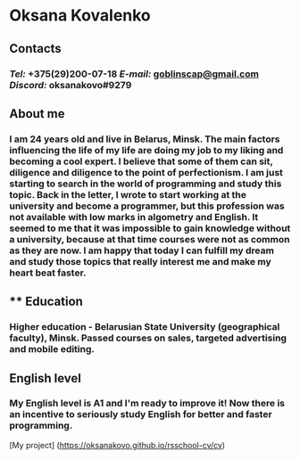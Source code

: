 # **Oksana Kovalenko**
## **Сontacts**
### *Tel:* +375(29)200-07-18 *E-mail:* goblinscap@gmail.com *Discord:* oksanakovo#9279
## **About me**
### I am 24 years old and live in Belarus, Minsk. The main factors influencing the life of my life are doing my job to my liking and becoming a cool expert. I believe that some of them can sit, diligence and diligence to the point of perfectionism. I am just starting to search in the world of programming and study this topic. Back in the letter, I wrote to start working at the university and become a programmer, but this profession was not available with low marks in algometry and English. It seemed to me that it was impossible to gain knowledge without a university, because at that time courses were not as common as they are now. I am happy that today I can fulfill my dream and study those topics that really interest me and make my heart beat faster. 
## ** Education
### Higher education - Belarusian State University (geographical faculty), Minsk. Passed courses on sales, targeted advertising and mobile editing.
## **English level**
### My English level is A1 and I'm ready to improve it! Now there is an incentive to seriously study English for better and faster programming.
[My project] (https://oksanakovo.github.io/rsschool-cv/cv)
